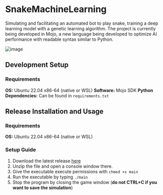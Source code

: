# SnakeMachineLearning
Simulating and facilitating an automated bot to play snake, training a deep learning model with a genetic learning algorithm. The project is currently being developed in Mojo, a new language being developed to optimize AI performance with readable syntax similar to Python.

![image](https://github.com/gg-blake/SnakeGameMachineLearning/assets/32070003/acc1be1a-611c-4922-890b-dd2693d60d2b)

## Development Setup
### Requirements
**OS:** Ubuntu 22.04 x86-64 (native or WSL)
**Software:** Mojo SDK
**Python Dependencies:** Can be found in `requirements.txt`

## Release Installation and Usage
### Requirements
**OS:** Ubuntu 22.04 x86-64 (native or WSL)
### Setup Guide
1. Download the latest release [here](https://github.com/gg-blake/SnakeGameMachineLearning/releases)
2. Unzip the file and open a console window there.
3. Give the executable execute permissions with `chmod +x main`
4. Run the executable by typing `./main`
5. Stop the program by closing the game window (**do not CTRL+C if you want to save the simulation**)
